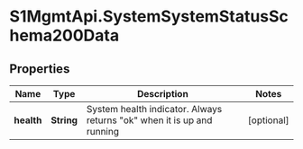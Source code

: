 # S1MgmtApi.SystemSystemStatusSchema200Data

## Properties
Name | Type | Description | Notes
------------ | ------------- | ------------- | -------------
**health** | **String** | System health indicator. Always returns \"ok\" when it is up and running | [optional] 


